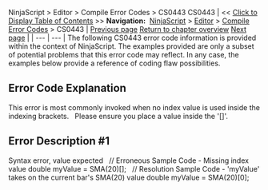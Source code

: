 ﻿
NinjaScript > Editor > Compile Error Codes > CS0443
CS0443
| << [Click to Display Table of Contents](cs0443.md) >> **Navigation:**     [NinjaScript](ninjascript.md) > [Editor](editor.md) > [Compile Error Codes](compile_error_codes.md) > CS0443 | [Previous page](cs0428.md) [Return to chapter overview](compile_error_codes.md) [Next page](cs1002.md) |
| --- | --- |
The following CS0443 error code information is provided within the context of NinjaScript. The examples provided are only a subset of potential problems that this error code may reflect. In any case, the examples below provide a reference of coding flaw possibilities.
## 
## Error Code Explanation
This error is most commonly invoked when no index value is used inside the indexing brackets.
 
Please ensure you place a value inside the '[]'.
 
## Error Description #1 
Syntax error, value expected
 
// Erroneous Sample Code - Missing index value
double myValue = SMA(20)[];
 
// Resolution Sample Code - 'myValue' takes on the current bar's SMA(20) value
double myValue = SMA(20)[0];

